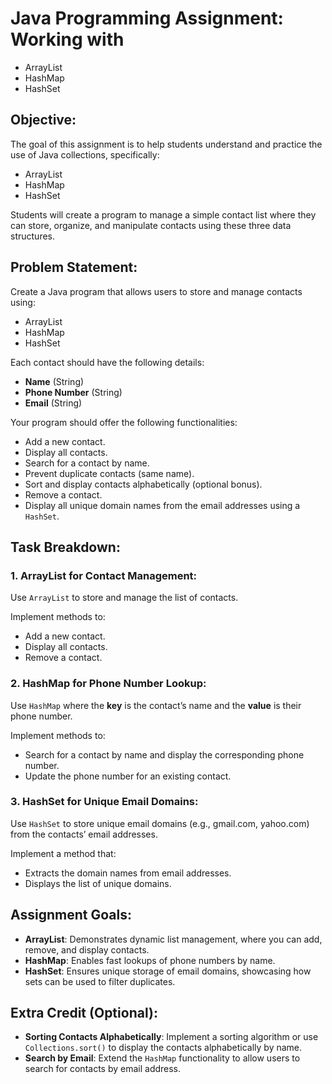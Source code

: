 # Java Programming Assignment: Working with 
- ArrayList
- HashMap
- HashSet

## Objective:

The goal of this assignment is to help students understand and practice the use of Java collections, specifically:
- ArrayList
- HashMap
- HashSet

Students will create a program to manage a simple contact list where they can store, organize, and manipulate contacts using these three data structures.

## Problem Statement:

Create a Java program that allows users to store and manage contacts using:
- ArrayList
- HashMap
- HashSet

Each contact should have the following details:

- **Name** (String)
- **Phone Number** (String)
- **Email** (String)

Your program should offer the following functionalities:

- Add a new contact.
- Display all contacts.
- Search for a contact by name.
- Prevent duplicate contacts (same name).
- Sort and display contacts alphabetically (optional bonus).
- Remove a contact.
- Display all unique domain names from the email addresses using a `HashSet`.

## Task Breakdown:

### 1. ArrayList for Contact Management:
Use `ArrayList` to store and manage the list of contacts.

Implement methods to:
- Add a new contact.
- Display all contacts.
- Remove a contact.

### 2. HashMap for Phone Number Lookup:
Use `HashMap` where the **key** is the contact’s name and the **value** is their phone number.

Implement methods to:
- Search for a contact by name and display the corresponding phone number.
- Update the phone number for an existing contact.

### 3. HashSet for Unique Email Domains:
Use `HashSet` to store unique email domains (e.g., gmail.com, yahoo.com) from the contacts’ email addresses.

Implement a method that:
- Extracts the domain names from email addresses.
- Displays the list of unique domains.

## Assignment Goals:

- **ArrayList**: Demonstrates dynamic list management, where you can add, remove, and display contacts.
- **HashMap**: Enables fast lookups of phone numbers by name.
- **HashSet**: Ensures unique storage of email domains, showcasing how sets can be used to filter duplicates.

## Extra Credit (Optional):

- **Sorting Contacts Alphabetically**: Implement a sorting algorithm or use `Collections.sort()` to display the contacts alphabetically by name.
- **Search by Email**: Extend the `HashMap` functionality to allow users to search for contacts by email address.
